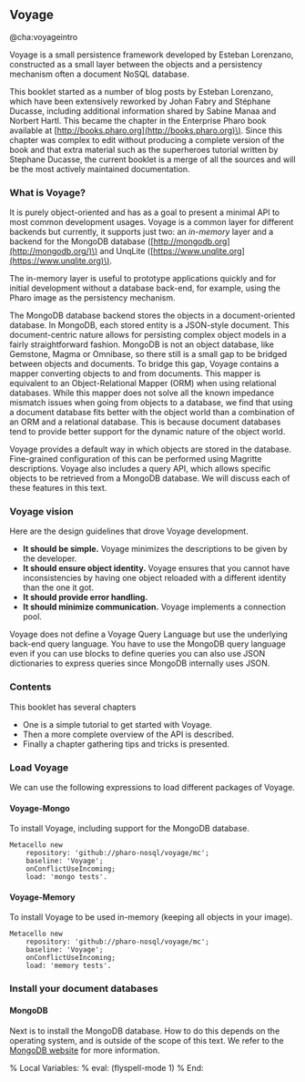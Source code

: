 ## Voyage@cha:voyageintroVoyage is a small persistence framework developed by Esteban Lorenzano, constructed as a small layer between the objects and a persistency mechanism often a document NoSQL database. This booklet started as a number of blog posts by Esteban Lorenzano, which have been extensively reworked by Johan Fabry and Stéphane Ducasse, including additional information shared by Sabine Manaa and Norbert Hartl. This became the chapter in the Enterprise Pharo book available at [http://books.pharo.org](http://books.pharo.org)\). Since this chapter was complex to edit without producing a complete version of the book and that extra material such as the superheroes tutorial written by Stephane Ducasse, the current booklet is a merge of all the sources and will be the most actively maintained documentation. ### What is Voyage?It is purely object-oriented and has as a goal to present a minimal API to most common development usages. Voyage is a common layer for different backends but currently, it supports just two: an _in-memory_ layer and a backend for the MongoDB database \([http://mongodb.org](http://mongodb.org/)\) and UnqLite \([https://www.unqlite.org](https://www.unqlite.org)\).The in-memory layer is useful to prototype applications quickly and for initial development without a database back-end, for example, using the Pharo image as the persistency mechanism.The MongoDB database backend stores the objects in a document-oriented database. In MongoDB, each stored entity is a JSON-style document. This document-centric nature allows for persisting complex object models in a fairly straightforward fashion. MongoDB is not an object database, like Gemstone, Magma or Omnibase, so there still is a small gap to be bridged between objects and documents. To bridge this gap, Voyage contains a mapper converting objects to and from documents. This mapper is equivalent to an Object-Relational Mapper \(ORM\) when using relational databases. While this mapper does not solve all the known impedance mismatch issues when going from objects to a database, we find that using a document database fits better with the object world than a combination of an ORM and a relational database. This is because document databases tend to provide better support for the dynamic nature of the object world.Voyage provides a default way in which objects are stored in the database. Fine-grained configuration of this can be performed using Magritte descriptions. Voyage also includes a query API, which allows specific objects to be retrieved from a MongoDB database. We will discuss each of these features in this text.### Voyage vision Here are the design guidelines that drove Voyage development. - **It should be simple.** Voyage minimizes the descriptions to be given by the developer.- **It should ensure object identity.** Voyage ensures that you cannot have inconsistencies by having one object reloaded with a different identity than the one it got. - **It should provide error handling.**- **It should minimize communication.** Voyage implements a connection pool. Voyage does not define a Voyage Query Language but use the underlying back-end query language. You have to use the MongoDB query language even if you can use blocks to define queries you can also use JSON dictionaries to express queries since MongoDB internally uses JSON. ### Contents This booklet has several chapters- One is a simple tutorial to get started with Voyage.- Then a more complete overview of the API is described.- Finally a chapter gathering tips and tricks is presented.### Load VoyageWe can use the following expressions to load different packages of Voyage.#### Voyage-MongoTo install Voyage, including support for the MongoDB database.```Metacello new    repository: 'github://pharo-nosql/voyage/mc';    baseline: 'Voyage';    onConflictUseIncoming;    load: 'mongo tests'.```#### Voyage-MemoryTo install Voyage to be used in-memory (keeping all objects in your image).```Metacello new    repository: 'github://pharo-nosql/voyage/mc';    baseline: 'Voyage';    onConflictUseIncoming;    load: 'memory tests'.```### Install your document databases#### MongoDBNext is to install the MongoDB database. How to do this depends on the operating system, and is outside of the scope of this text. We refer to the [MongoDB website](http://www.mongodb.org/downloads) for more information.%  Local Variables:%  eval: (flyspell-mode 1)%  End: